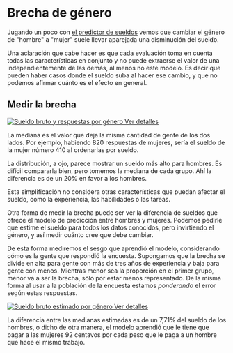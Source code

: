 # Brecha de género

Jugando un poco con [el predictor de
sueldos](https://seppo0010.github.io/sysarmy-sueldos-2020.1/) vemos que cambiar
el género de "hombre" a "mujer" suele llevar aparejada una disminución del
sueldo.

Una aclaración que cabe hacer es que cada evaluación toma en cuenta todas las
características en conjunto y no puede extraerse el valor de una
independientemente de las demás, al menos no este modelo. Es decir que pueden
haber casos donde el sueldo suba al hacer ese cambio, y que no podemos afirmar
cuánto es el efecto en general.

## Medir la brecha

[
![Sueldo bruto y respuestas por género](overall.png)
Ver detalles
](overall.md)

La mediana es el valor que deja la misma cantidad de gente de los dos lados.
Por ejemplo, habiendo 820 respuestas de mujeres, sería el sueldo de la mujer
número 410 al ordenarlas por sueldo.

La distribución, a ojo, parece mostrar un sueldo más alto para hombres. Es
difícil compararla bien, pero tomemos la mediana de cada grupo. Ahí la
diferencia es de un 20% en favor a los hombres.

Esta simplificación no considera otras características que puedan afectar el
sueldo, como la experiencia, las habilidades o las tareas.

Otra forma de medir la brecha puede ser ver la diferencia de sueldos que ofrece
el modelo de predicción entre hombres y mujeres. Podemos pedirle que estime
el sueldo para todos los datos conocidos, pero invirtiendo el género, y así
medir cuánto cree que debe cambiar.

De esta forma mediremos el sesgo que aprendió el modelo, considerando cómo es
la gente que respondió la encuesta. Supongamos que la brecha se divide en alta
para gente con más de tres años de experiencia y baja para gente con menos.
Mientras menor sea la proporción en el primer grupo, menor va a ser la brecha,
sólo por estar menos representado. De la misma forma al usar a la población
de la encuesta estamos _ponderando_ el error según estas respuestas.

[
![Sueldo bruto estimado por género](salary-estimate.png)
Ver detalles
](salary-estimate.md)

La diferencia entre las medianas estimadas es de un 7,71% del sueldo de los
hombres, o dicho de otra manera, el modelo aprendió que le tiene que pagar a
las mujeres 92 centavos por cada peso que le paga a un hombre que hace el
mismo trabajo.

